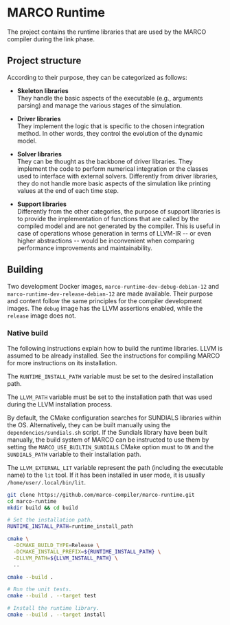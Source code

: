 # MARCO Runtime
The project contains the runtime libraries that are used by the MARCO compiler during the link phase.

## Project structure
According to their purpose, they can be categorized as follows:
- **Skeleton libraries**\
They handle the basic aspects of the executable (e.g., arguments parsing) and manage the various stages of the simulation.


- **Driver libraries**\
They implement the logic that is specific to the chosen integration method.
In other words, they control the evolution of the dynamic model.


- **Solver libraries**\
They can be thought as the backbone of driver libraries.
They implement the code to perform numerical integration or the classes used to interface with external solvers.
Differently from driver libraries, they do not handle more basic aspects of the simulation like printing values at the end of each time step.


- **Support libraries**\
Differently from the other categories, the purpose of support libraries is to provide the implementation of functions that are called by the compiled model and are not generated by the compiler.
This is useful in case of operations whose generation in terms of LLVM-IR -- or even higher abstractions -- would be inconvenient when comparing performance improvements and maintainability.

## Building
Two development Docker images, `marco-runtime-dev-debug-debian-12` and `marco-runtime-dev-release-debian-12` are made available.
Their purpose and content follow the same principles for the compiler development images.
The `debug` image has the LLVM assertions enabled, while the `release` image does not.

### Native build
The following instructions explain how to build the runtime libraries.
LLVM is assumed to be already installed. See the instructions for compiling MARCO for more instructions on its installation.

The `RUNTIME_INSTALL_PATH` variable must be set to the desired installation path.

The `LLVM_PATH` variable must be set to the installation path that was used during the LLVM installation process.

By default, the CMake configuration searches for SUNDIALS libraries within the OS.
Alternatively, they can be built manually using the `dependencies/sundials.sh` script.
If the Sundials library have been built manually, the build system of MARCO can be instructed to use them by setting the `MARCO_USE_BUILTIN_SUNDIALS` CMake option must to `ON` and the `SUNDIALS_PATH` variable to their installation path.

The `LLVM_EXTERNAL_LIT` variable represent the path (including the executable name) to the `lit` tool. If it has been installed in user mode, it is usually `/home/user/.local/bin/lit`.

```bash
git clone https://github.com/marco-compiler/marco-runtime.git
cd marco-runtime
mkdir build && cd build

# Set the installation path.
RUNTIME_INSTALL_PATH=runtime_install_path

cmake \
  -DCMAKE_BUILD_TYPE=Release \
  -DCMAKE_INSTALL_PREFIX=${RUNTIME_INSTALL_PATH} \
  -DLLVM_PATH=${LLVM_INSTALL_PATH} \
  ..

cmake --build .

# Run the unit tests.
cmake --build . --target test

# Install the runtime library.
cmake --build . --target install
```
